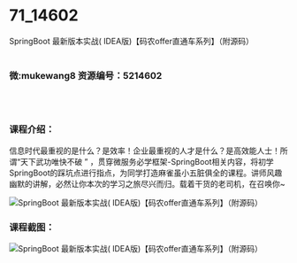 # 71_14602
SpringBoot 最新版本实战( IDEA版)【码农offer直通车系列】（附源码）
<br/></br>
<h3>微:mukewang8 资源编号：5214602</h3>
<br/></br>
<h3>课程介绍：</h3>
<p>信息时代最重视的是什么？是效率！企业最重视的人才是什么？是高效能人士！所谓“天下武功唯快不破 ” ，贯穿微服务必学框架-<a title="查看与 SpringBoot 相关的文章" target="_blank">SpringBoot</a>相关内容，将初学<a title="查看与 SpringBoot 相关的文章" target="_blank">SpringBoot</a>的踩坑点进行指点，为同学打造麻雀虽小五脏俱全的课程。讲师风趣幽默的讲解，必然让你本次的学习之旅尽兴而归。载着干货的老司机，在召唤你~</p>
<p><img src="https://www.ko996.com/wp-content/uploads/img/2020/07/1-84-300x179.png" alt="SpringBoot 最新版本实战( IDEA版)【码农offer直通车系列】（附源码）"></p>
<div class="info-desc">
<h3>课程截图：</h3>
<p><img src="https://www.ko996.com/wp-content/uploads/img/2020/07/2-84.png" alt="SpringBoot 最新版本实战( IDEA版)【码农offer直通车系列】（附源码）"></p>


			
</div>
